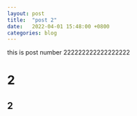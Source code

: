 ```yaml
---
layout: post
title:  "post 2"
date:   2022-04-01 15:48:00 +0800
categories: blog
---
```

this is post number 222222222222222222
# 2
## 2
